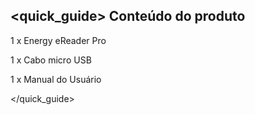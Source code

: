## <quick_guide> Conteúdo do produto

1 x Energy eReader Pro

1 x Cabo micro USB

1 x Manual do Usuário


</quick_guide>
